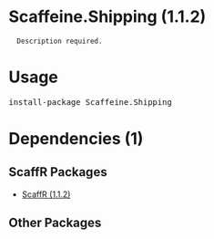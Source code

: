 ﻿Scaffeine.Shipping (1.1.2)
======

      Description required.
    
Usage
======
<pre>install-package Scaffeine.Shipping</pre>
Dependencies (1)
=====

ScaffR Packages
------
* [ScaffR (1.1.2)](https://github.com/wcpro/ScaffR/tree/master/src/ScaffR)

Other Packages
------
